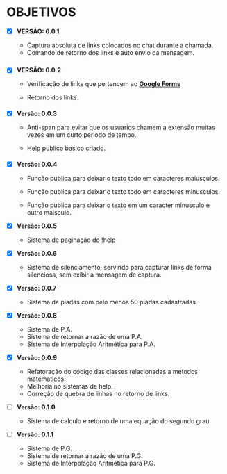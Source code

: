 # OBJETIVOS

- [x] **VERSÃO: 0.0.1**

  * Captura absoluta de links colocados no chat durante a chamada.
  * Comando de retorno dos links e auto envio da mensagem.
#####
- [x] **VERSÃO: 0.0.2**

  * Verificação de links que pertencem ao **[Google Forms](https://www.google.com/forms/)**

  * Retorno dos links.

####
- [x] **Versão: 0.0.3**

    * Anti-span para evitar que os usuarios chamem a extensão muitas vezes em um curto periodo de tempo.

    * Help publico basico criado.

####

- [x] **Versão: 0.0.4**

    * Função publica para deixar o texto todo em caracteres maiusculos.

    * Função publica para deixar o texto todo em caracteres minusculos.

    * Função publica para deixar o texto em um caracter minusculo e outro maisculo.

- [x] **Versão: 0.0.5**

  * Sistema de paginação do !help

- [x] **Versão: 0.0.6**

  * Sistema de silenciamento, servindo para capturar links de forma silenciosa, sem exibir a mensagem de captura.

- [x] **Versão: 0.0.7**

  * Sistema de piadas com pelo menos 50 piadas cadastradas.

- [x] **Versão: 0.0.8**
  * Sistema de P.A.
  * Sistema de retornar a razão de uma P.A.
  * Sistema de Interpolação Aritmética para P.A.

- [x] **Versão: 0.0.9**
  * Refatoração do código das classes relacionadas a métodos matematicos.
  * Melhoria no sistemas de help.
  * Correção de quebra de linhas no retorno de links.

- [ ] **Versão: 0.1.0**
  * Sistema de calculo e retorno de uma equação do segundo grau.

- [ ] **Versão: 0.1.1**
  * Sistema de P.G.
  * Sistema de retornar a razão de uma P.G.
  * Sistema de Interpolação Aritmética para P.G.
